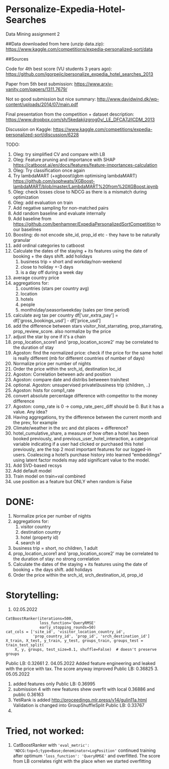# Personalize-Expedia-Hotel-Searches
 Data Mining assignment 2

##Data downloaded from here (unzip data.zip):
https://www.kaggle.com/competitions/expedia-personalized-sort/data


##Sources

Code for 4th best score (VU students 3 years ago):
https://github.com/igorpejic/personalize_expedia_hotel_searches_2013

Paper from 5th best submission:
https://www.arxiv-vanity.com/papers/1311.7679/


Not so good submission but nice summary:
http://www.davidwind.dk/wp-content/uploads/2014/07/main.pdf


Final presentation from the competition + dataset description:
https://www.dropbox.com/sh/5kedakjizgrog0y/_LE_DFCA7J/ICDM_2013


Discussion on Kaggle:
https://www.kaggle.com/competitions/expedia-personalized-sort/discussion/6228

TODO:
1. Oleg: try simplified CV and compare with LB
2. Oleg: Feature pruning and importance with SHAP https://catboost.ai/en/docs/features/feature-importances-calculation
3. Oleg: Try classification once again
4. Try lambdaMART (+xgboost\lgbm optimising lambdaMART) https://github.com/sophwats/XGBoost-lambdaMART/blob/master/LambdaMART%20from%20XGBoost.ipynb
5. Oleg: check losses close to NDCG as there is a mismatch during optimization
6. Oleg: add evaluation on train
7. Add negative sampling for non-matched pairs
8. Add random baseline and evaluate internally
9. Add baseline from https://github.com/benhamner/ExpediaPersonalizedSortCompetition to our baselines
10. Boosting: do not encode site_id, prop_id etc - they have to be naturally granular
11. add ordinal categories to catboost
12. Calculate the dates of the staying + its features using the date of booking + the days shift. add holidays
    1. business trip = short and workday/non-weekend
    2. close to holiday +-3 days
    3. is a day off during a week day
13. average country price
14. aggregations for:
    1. countries (stars per country avg)
    2. location
    3. hotels
    4. people
    5. months\day\season\weekday (sales per time period)
15. calculate avg tax per country df['usr_extra_pay'] = df['gross_bookings_usd'] - df['price_usd']
16. add the difference between stars visitor_hist_starrating, prop_starrating, prop_review_score. also normalize by the price
17. adjust the star by one if it's a chain
18. prop_location_score1 and 'prop_location_score2' may be correlated to the duration of stay
19. Agoston: find the normalized price: check if the price for the same hotel is really different (mb for different countries of number of days)
20. Normalize price per number of nights
21. Order the price within the srch_id, destination loc_id
22. Agoston: Correlation between adv and position
23. Agoston: compare date and distribs betweeen train/test
24. optional. Agoston: unsupervised private\business trip (children, ..)
25. Agoston: hists for comp1_rate
26. convert absolute percentage difference with competitor to the money difference
27. Agoston: comp_rate is 0 -> comp_rate_perc_diff should be 0. But it has a value. Any idea?
28. Having aggregations, try the difference between the current month and the prev, for example
29. Climate/weather in the src and dst places + difference?
30. hotel_cumulative_share, a measure of how often a hotel has been booked previously, and previous_user_hotel_interaction, a categorical variable indicating if a user had clicked or purchased this hotel previously, are the top 2 most important features for our logged-in users. Coalescing a hotel’s purchase history into learned “embeddings” using latent factor models may add significant value to the model.
31. Add SVD-based recsys
32. Add default model
33. Train model on train+val combined
34. use position as a feature but ONLY when random is False


# DONE:
1. Normalize price per number of nights
2. aggregations for:
    1. visitor country
    2. destination country 
    3. hotel (property id)
    4. search id
3. business trip = short, no children, 1 adult
4. prop_location_score1 and 'prop_location_score2' may be correlated to the duration of stay: no strong correlation
5. Calculate the dates of the staying + its features using the date of booking + the days shift. add holidays
20. Order the price within the srch_id, srch_destination_id, prop_id


# Storytelling:
1. 02.05.2022
```
CatBoostRanker(iterations=500, 
               loss_function='QueryRMSE'
               early_stopping_rounds=50)
cat_cols = ['site_id', 'visitor_location_country_id',
            'prop_country_id', 'prop_id', 'srch_destination_id']
X_train, X_test, y_train, y_test, groups_train, groups_test = train_test_split(
    X, y, groups, test_size=0.1, shuffle=False)  # doesn't preserve groups
```
Public LB: 0.32661
2. 04.05.2022
Added feature engineering and leaked with the price with tax. The score anyway improved
Public LB: 0.36825
3. 05.05.2022 
   1. added features only
   Public LB: 0.36995 
   2. submission 4 with new features shew overfit with local 0.36886 and public 0.36163
4. YetiRank is added http://proceedings.mlr.press/v14/gulin11a.html 
Validation is changed into GroupShuffleSplit
Public LB: 0.33767
5. 


# Tried, not worked:
1. CatBoostRanker with ```'eval_metric': 'NDCG:top=5;type=Base;denominator=LogPosition'``` continued training after optimum ```'loss_function': 'QueryRMSE'``` and overfitted. The score from LB correlates right with the place when we started overfitting 
